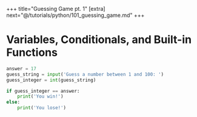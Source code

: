 +++
title="Guessing Game pt. 1"
[extra]
next="@/tutorials/python/101_guessing_game.md"
+++

# Variables, Conditionals, and Built-in Functions

```py
answer = 17
guess_string = input('Guess a number between 1 and 100: ')
guess_integer = int(guess_string)

if guess_integer == answer:
    print('You win!')
else:
    print('You lose!')
```
